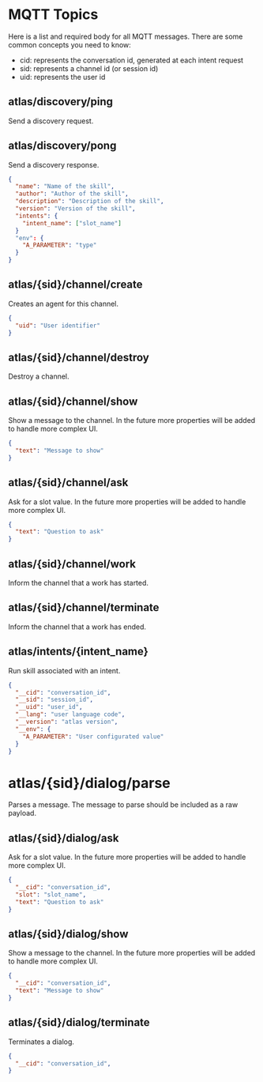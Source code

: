 MQTT Topics
===

Here is a list and required body for all MQTT messages. There are some common concepts you need to know:

- cid: represents the conversation id, generated at each intent request
- sid: represents a channel id (or session id)
- uid: represents the user id

## atlas/discovery/ping

Send a discovery request.

## atlas/discovery/pong

Send a discovery response.

```json
{
  "name": "Name of the skill",
  "author": "Author of the skill",
  "description": "Description of the skill",
  "version": "Version of the skill",
  "intents": {
    "intent_name": ["slot_name"]
  }
  "env": {
    "A_PARAMETER": "type"
  }
}
```

## atlas/{sid}/channel/create

Creates an agent for this channel.

```json
{
  "uid": "User identifier"
}
```

## atlas/{sid}/channel/destroy

Destroy a channel.

## atlas/{sid}/channel/show

Show a message to the channel. In the future more properties will be added to handle more complex UI.

```json
{
  "text": "Message to show"
}
```

## atlas/{sid}/channel/ask

Ask for a slot value. In the future more properties will be added to handle more complex UI.

```json
{
  "text": "Question to ask"
}
```

## atlas/{sid}/channel/work

Inform the channel that a work has started.

## atlas/{sid}/channel/terminate

Inform the channel that a work has ended.

## atlas/intents/{intent_name}

Run skill associated with an intent.

```json
{
  "__cid": "conversation_id",
  "__sid": "session_id",
  "__uid": "user_id",
  "__lang": "user language code",
  "__version": "atlas version",
  "__env": {
    "A_PARAMETER": "User configurated value"
  }
}
```

# atlas/{sid}/dialog/parse

Parses a message. The message to parse should be included as a raw payload.

## atlas/{sid}/dialog/ask

Ask for a slot value. In the future more properties will be added to handle more complex UI.

```json
{
  "__cid": "conversation_id",
  "slot": "slot_name",
  "text": "Question to ask"
}
```

## atlas/{sid}/dialog/show

Show a message to the channel. In the future more properties will be added to handle more complex UI.

```json
{
  "__cid": "conversation_id",
  "text": "Message to show"
}
```

## atlas/{sid}/dialog/terminate

Terminates a dialog.

```json
{
  "__cid": "conversation_id",
}
```